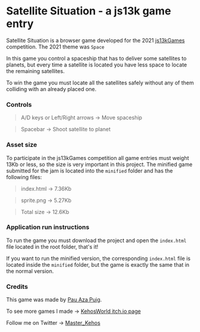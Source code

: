 # Satellite Situation - a js13k game entry

Satellite Situation is a browser game developed for the 2021 [js13kGames](https://js13kgames.com/) competition. The 2021 theme was `Space`

In this game you control a spaceship that has to deliver some satellites to planets, but every time a satellite is located you have less space to locate the remaining satellites.

To win the game you must locate all the satellites safely without any of them colliding with an already placed one.

### Controls
> A/D keys or Left/Right arrows -> Move spaceship

> Spacebar -> Shoot satellite to planet

### Asset size
To participate in the js13kGames competition all game entries must weight 13Kb or less, so the size is very important in this project. The minified game submitted for the jam is located into the `minified` folder and has the following files:

> index.html -> 7.36Kb

> sprite.png -> 5.27Kb

> Total size -> 12.6Kb

### Application run instructions
To run the game you must download the project and open the `index.html` file located in the root folder, that's it!

If you want to run the minified version, the corresponding `index.html` file is located inside the `minified` folder, but the game is exactly the same that in the normal version.

### Credits
This game was made by [Pau Aza Puig](https://www.linkedin.com/in/pauazap/).

To see more games I made -> [KehosWorld itch.io page](https://kehosworld.itch.io/)

Follow me on Twitter -> [Master_Kehos](https://twitter.com/master_kehos)
